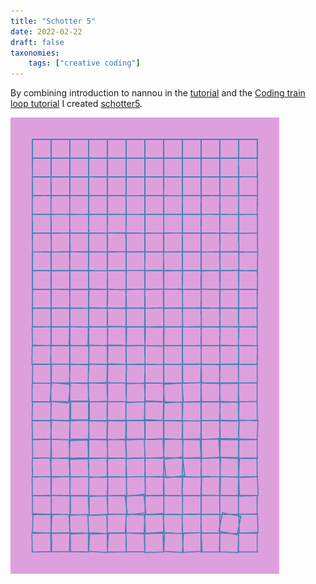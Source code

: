 ```yaml
---
title: "Schotter 5"
date: 2022-02-22
draft: false
taxonomies:
    tags: ["creative coding"]
---
```


By combining introduction to nannou in the [tutorial](https://github.com/sidwellr/schotter) and the [Coding train loop tutorial](https://thecodingtrain.com/challenges/135-making-a-gif-loop-in-processing) I created [schotter5](https://github.com/jacomago/schotter5/tree/main).

![schotter 5 giff](schotter_perlin_smooth1.gif)